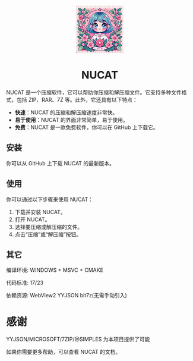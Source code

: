 <div align="center"><img src="https://github.com/MliKiowa/NUCAT/blob/main/Other/Resource/icon-128.jpg"> </div>

<div align="center"><h1>NUCAT</h1></div>

NUCAT 是一个压缩软件，它可以帮助你压缩和解压缩文件。它支持多种文件格式，包括 ZIP、RAR、7Z 等。此外，它还具有以下特点：

- **快速**：NUCAT 的压缩和解压缩速度非常快。
- **易于使用**：NUCAT 的界面非常简单，易于使用。
- **免费**：NUCAT 是一款免费软件，你可以在 GitHub 上下载它。

## 安装

你可以从 GitHub 上下载 NUCAT 的最新版本。

## 使用

你可以通过以下步骤来使用 NUCAT：

1. 下载并安装 NUCAT。
2. 打开 NUCAT。
3. 选择要压缩或解压缩的文件。
4. 点击“压缩”或“解压缩”按钮。
## 其它
编译环境:  WINDOWS + MSVC + CMAKE

代码标准:  17/23

依赖资源:  WebView2 YYJSON bit7z(无需手动引入) 

# 感谢
YYJSON/MICROSOFT/7ZIP/@SIMPLES 为本项目提供了可能

如果你需要更多帮助，可以查看 NUCAT 的文档。
